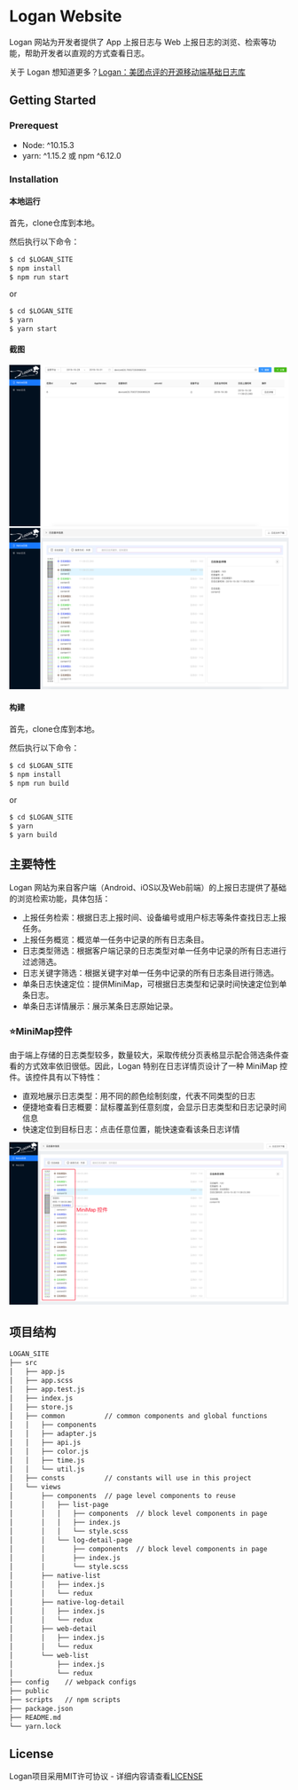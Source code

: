 # Logan Website

Logan 网站为开发者提供了 App 上报日志与 Web 上报日志的浏览、检索等功能，帮助开发者以直观的方式查看日志。

关于 Logan 想知道更多？[Logan：美团点评的开源移动端基础日志库](https://tech.meituan.com/2018/10/11/logan-open-source.html)

## Getting Started

### Prerequest
- Node: ^10.15.3
- yarn: ^1.15.2 或 npm ^6.12.0


### Installation

#### 本地运行

首先，clone仓库到本地。

然后执行以下命令：
```
$ cd $LOGAN_SITE
$ npm install
$ npm run start
```
or
```
$ cd $LOGAN_SITE
$ yarn
$ yarn start
```
#### 截图

![Index.html](./docs/list-page.png)
![Index.html](./docs/detail-page.png)

#### 构建

首先，clone仓库到本地。

然后执行以下命令：

```
$ cd $LOGAN_SITE
$ npm install
$ npm run build
```
or
```
$ cd $LOGAN_SITE
$ yarn
$ yarn build
```

## 主要特性
Logan 网站为来自客户端（Android、iOS以及Web前端）的上报日志提供了基础的浏览检索功能，具体包括：
- 上报任务检索：根据日志上报时间、设备编号或用户标志等条件查找日志上报任务。
- 上报任务概览：概览单一任务中记录的所有日志条目。
- 日志类型筛选：根据客户端记录的日志类型对单一任务中记录的所有日志进行过滤筛选。
- 日志关键字筛选：根据关键字对单一任务中记录的所有日志条目进行筛选。
- 单条日志快速定位：提供MiniMap，可根据日志类型和记录时间快速定位到单条日志。
- 单条日志详情展示：展示某条日志原始记录。

### ⭐️**MiniMap控件**

由于端上存储的日志类型较多，数量较大，采取传统分页表格显示配合筛选条件查看的方式效率依旧很低。因此，Logan 特别在日志详情页设计了一种 MiniMap 控件。该控件具有以下特性：
- 直观地展示日志类型：用不同的颜色绘制刻度，代表不同类型的日志
- 便捷地查看日志概要：鼠标覆盖到任意刻度，会显示日志类型和日志记录时间信息
- 快速定位到目标日志：点击任意位置，能快速查看该条日志详情

![Minimap](./docs/minimap.png)



## 项目结构
```
LOGAN_SITE
├── src
│   ├── app.js
│   ├── app.scss
│   ├── app.test.js
│   ├── index.js
│   ├── store.js
│   ├── common          // common components and global functions
│   │   ├── components
│   │   ├── adapter.js
│   │   ├── api.js
│   │   ├── color.js
│   │   ├── time.js
│   │   └── util.js
│   ├── consts          // constants will use in this project
│   └── views
│       ├── components  // page level components to reuse
│       │   ├── list-page
│       │   │   ├── components  // block level components in page
│       │   │   ├── index.js
│       │   │   └── style.scss
│       │   └── log-detail-page
│       │       ├── components  // block level components in page
│       │       ├── index.js
│       │       └── style.scss
│       ├── native-list
│       │   ├── index.js
│       │   └── redux
│       ├── native-log-detail
│       │   ├── index.js
│       │   └── redux
│       ├── web-detail
│       │   ├── index.js
│       │   └── redux
│       └── web-list
│           ├── index.js
│           └── redux
├── config    // webpack configs
├── public
├── scripts   // npm scripts
├── package.json
├── README.md
└── yarn.lock
```

## License
Logan项目采用MIT许可协议 - 详细内容请查看[LICENSE](https://github.com/Meituan-Dianping/Logan/blob/master/LICENSE) 